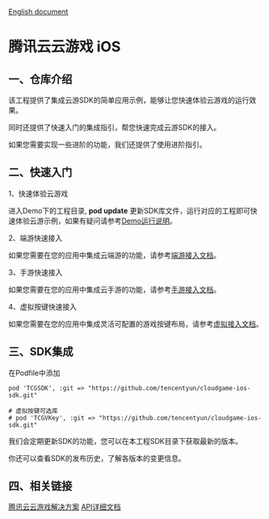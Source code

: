 [English document](README_EN-US.md)
# 腾讯云云游戏 iOS
## 一、仓库介绍
该工程提供了集成云游SDK的简单应用示例，能够让您快速体验云游戏的运行效果。

同时还提供了快速入门的集成指引，帮您快速完成云游SDK的接入。

如果您需要实现一些进阶的功能，我们还提供了使用进阶指引。

## 二、快速入门
1、快速体验云游戏

进入Demo下的工程目录, **pod update** 更新SDK库文件，运行对应的工程即可快速体验云游示例，如果有疑问请参考[Demo运行说明](Demo/README.md)。

2、端游快速接入

如果您需要在您的应用中集成云端游的功能，请参考[端游接入文档](Doc/端游接入说明.md)。

3、手游快速接入

如果您需要在您的应用中集成云手游的功能，请参考[手游接入文档](Doc/手游接入说明.md)。

4、虚拟按键快速接入

如果您需要在您的应用中集成灵活可配置的游戏按键布局，请参考[虚拟接入文档](Doc/自定义虚拟按键.md)。

## 三、SDK集成

在Podfile中添加
```
pod 'TCGSDK', :git => "https://github.com/tencentyun/cloudgame-ios-sdk.git"

# 虚拟按键可选库
# pod 'TCGVKey', :git => "https://github.com/tencentyun/cloudgame-ios-sdk.git"
```

我们会定期更新SDK的功能，您可以在本工程SDK目录下获取最新的版本。

你还可以查看SDK的发布历史，了解各版本的变更信息。


## 四、相关链接
[腾讯云云游戏解决方案](https://cloud.tencent.com/solution/gs)
[API详细文档](https://tencentyun.github.io/cloudgame-ios-sdk/)
